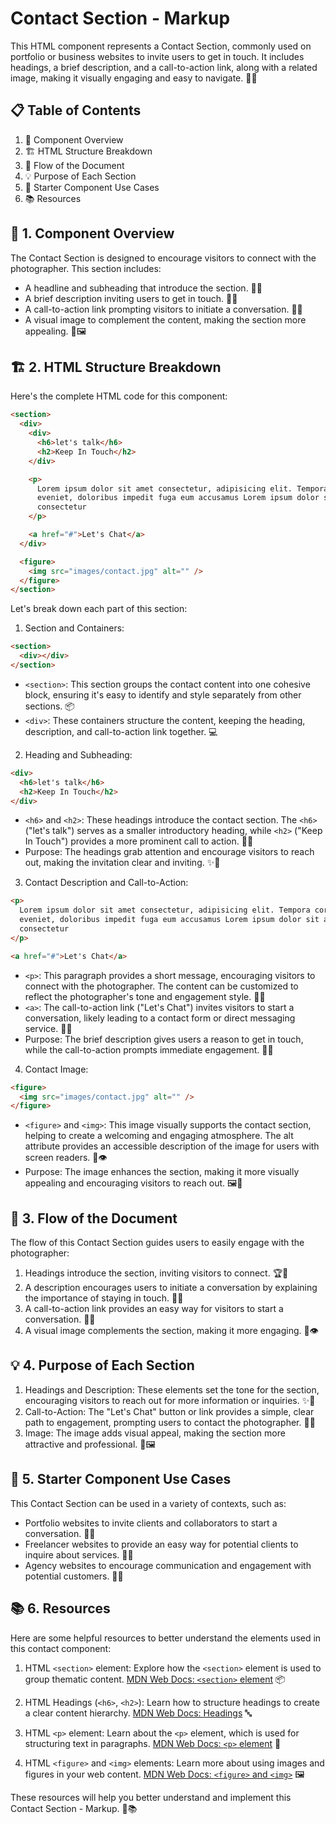 # Contact Section - Markup

This HTML component represents a Contact Section, commonly used on portfolio or business websites to invite users to get in touch. It includes headings, a brief description, and a call-to-action link, along with a related image, making it visually engaging and easy to navigate. 💬📞

## 📋 Table of Contents

1. 🌟 Component Overview
2. 🏗️ HTML Structure Breakdown
3. 🔄 Flow of the Document
4. 💡 Purpose of Each Section
5. 🧩 Starter Component Use Cases
6. 📚 Resources

## 🌟 1. Component Overview

The Contact Section is designed to encourage visitors to connect with the photographer. This section includes:

- A headline and subheading that introduce the section. 📧✨
- A brief description inviting users to get in touch. 📜📝
- A call-to-action link prompting visitors to initiate a conversation. 🚀💬
- A visual image to complement the content, making the section more appealing. 📸🖼️

## 🏗️ 2. HTML Structure Breakdown

Here's the complete HTML code for this component:

```html
<section>
  <div>
    <div>
      <h6>let's talk</h6>
      <h2>Keep In Touch</h2>
    </div>

    <p>
      Lorem ipsum dolor sit amet consectetur, adipisicing elit. Tempora corporis
      eveniet, doloribus impedit fuga eum accusamus Lorem ipsum dolor sit amet
      consectetur
    </p>

    <a href="#">Let's Chat</a>
  </div>

  <figure>
    <img src="images/contact.jpg" alt="" />
  </figure>
</section>
```

Let's break down each part of this section:

1. Section and Containers:

```html
<section>
  <div></div>
</section>
```

- `<section>`: This section groups the contact content into one cohesive block, ensuring it's easy to identify and style separately from other sections. 📦
- `<div>`: These containers structure the content, keeping the heading, description, and call-to-action link together. 💻

2. Heading and Subheading:

```html
<div>
  <h6>let's talk</h6>
  <h2>Keep In Touch</h2>
</div>
```

- `<h6>` and `<h2>`: These headings introduce the contact section. The `<h6>` ("let's talk") serves as a smaller introductory heading, while `<h2>` ("Keep In Touch") provides a more prominent call to action. 🏅🎯
- Purpose: The headings grab attention and encourage visitors to reach out, making the invitation clear and inviting. ✨💬

3. Contact Description and Call-to-Action:

```html
<p>
  Lorem ipsum dolor sit amet consectetur, adipisicing elit. Tempora corporis
  eveniet, doloribus impedit fuga eum accusamus Lorem ipsum dolor sit amet
  consectetur
</p>

<a href="#">Let's Chat</a>
```

- `<p>`: This paragraph provides a short message, encouraging visitors to connect with the photographer. The content can be customized to reflect the photographer's tone and engagement style. 📖📝
- `<a>`: The call-to-action link ("Let's Chat") invites visitors to start a conversation, likely leading to a contact form or direct messaging service. 🚀📞
- Purpose: The brief description gives users a reason to get in touch, while the call-to-action prompts immediate engagement. 📜🌟

4. Contact Image:

```html
<figure>
  <img src="images/contact.jpg" alt="" />
</figure>
```

- `<figure>` and `<img>`: This image visually supports the contact section, helping to create a welcoming and engaging atmosphere. The alt attribute provides an accessible description of the image for users with screen readers. 📸👁️
- Purpose: The image enhances the section, making it more visually appealing and encouraging visitors to reach out. 🖼️🌟

## 🔄 3. Flow of the Document

The flow of this Contact Section guides users to easily engage with the photographer:

1. Headings introduce the section, inviting visitors to connect. 🏆🎯
2. A description encourages users to initiate a conversation by explaining the importance of staying in touch. 📜✨
3. A call-to-action link provides an easy way for visitors to start a conversation. 🚀📞
4. A visual image complements the section, making it more engaging. 📸👁️

## 💡 4. Purpose of Each Section

1. Headings and Description: These elements set the tone for the section, encouraging visitors to reach out for more information or inquiries. ✨📜
2. Call-to-Action: The "Let's Chat" button or link provides a simple, clear path to engagement, prompting users to contact the photographer. 💬🚀
3. Image: The image adds visual appeal, making the section more attractive and professional. 📸🖼️

## 🧩 5. Starter Component Use Cases

This Contact Section can be used in a variety of contexts, such as:

- Portfolio websites to invite clients and collaborators to start a conversation. 📸🌟
- Freelancer websites to provide an easy way for potential clients to inquire about services. 💼💬
- Agency websites to encourage communication and engagement with potential customers. 🏢📞

## 📚 6. Resources

Here are some helpful resources to better understand the elements used in this contact component:

1. HTML `<section>` element: Explore how the `<section>` element is used to group thematic content. [MDN Web Docs: `<section>` element](https://developer.mozilla.org/en-US/docs/Web/HTML/Element/section) 📦

2. HTML Headings (`<h6>`, `<h2>`): Learn how to structure headings to create a clear content hierarchy. [MDN Web Docs: Headings](https://developer.mozilla.org/en-US/docs/Web/HTML/Element/Heading_Elements) 🔤

3. HTML `<p>` element: Learn about the `<p>` element, which is used for structuring text in paragraphs. [MDN Web Docs: `<p>` element](https://developer.mozilla.org/en-US/docs/Web/HTML/Element/p) 📝

4. HTML `<figure>` and `<img>` elements: Learn more about using images and figures in your web content. [MDN Web Docs: `<figure>` and `<img>`](https://developer.mozilla.org/en-US/docs/Web/HTML/Element/figure) 🖼️

These resources will help you better understand and implement this Contact Section - Markup. 🚀📚
